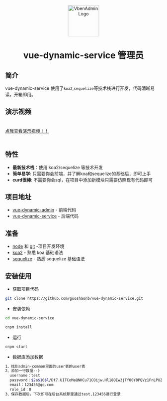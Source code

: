 <div align="center"> <a href="https://github.com/guoshaonb/vue-dynamic-service"> <img alt="VbenAdmin Logo" width="100" height="100" src="http://www.guoshao520.com/my-file-path/images/admin-pwa-middle.png"></a>
<h1>vue-dynamic-service 管理员</h1>
</div>

## 简介

vue-dynamic-service 使用了`koa2`,`sequelize`等技术栈进行开发，代码清晰易读，开箱即用。

## 演示视频

<div style="padding:20px 0">
  <a href="http://gs-file-path.test.upcdn.net/filePath/demonstration.mp4">点我查看演示视频！！</a>
  <!-- <video src='http://gs-file-path.test.upcdn.net/filePath/demonstration.mp4 autoplay muted></video> -->
</div>

## 特性

- **最新技术栈**：使用 koa2/sequelize 等技术开发
- **简单易学**: 只需要你会前端，并了解koa和sequelize的基础后，即可上手
- **curd很棒**: 不需要你会sql，在项目中添加新模块只需要仿照现有代码即可

## 项目地址

- [vue-dynamic-admin](https://github.com/guoshaonb/vue-dynamic-admin) - 前端代码
- [vue-dynamic-service](https://github.com/guoshaonb/vue-dynamic-service) - 后端代码

## 准备

- [node](http://nodejs.org/) 和 [git](https://git-scm.com/) -项目开发环境
- [koa2](https://koa.bootcss.com/) - 熟悉 koa 基础语法
- [sequelize](https://www.sequelize.com.cn/) - 熟悉 sequelize 基础语法

## 安装使用

- 获取项目代码

```bash
git clone https://github.com/guoshaonb/vue-dynamic-service.git
```

- 安装依赖

```bash
cd vue-dynamic-service

cnpm install

```

- 运行

```bash
cnpm start
```

- 数据库添加数据

```bash
1、找到admin-common里面的user表的user表
2、添加一行数据--》
  username：test
  password：$2a$10$l/Dt7.UITCoMaQNHCu71COijw.Hl18OEw3jTf00Y8PQVz1FnLPUZ.（最后一个“.”别忘记复制）
  email：123456@qq.com
  role_id：0
3、保存数据后，下次即可在后台系统那里通过test,123456进行登录
```